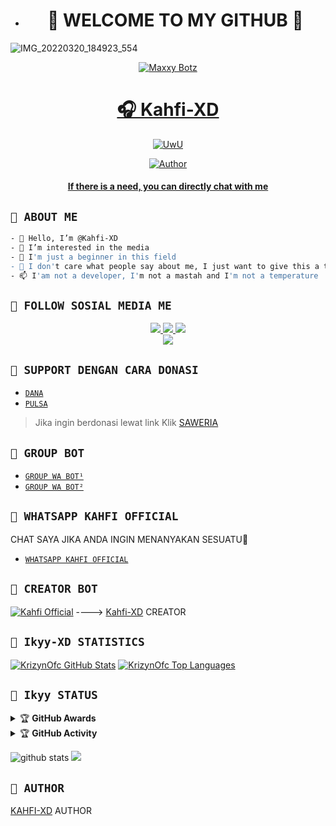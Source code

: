 - <h1 align="center">📱 WELCOME TO MY GITHUB 👋</h1>
![IMG_20220320_184923_554](https://telegra.ph/file/c0cd501fd8efe8fc25eeb.jpg)

<p align="center">
  <a href="https://ibb.co/QQX130c"><img src="http://readme-typing-svg.herokuapp.com?color=1C71FA&center=true&vCenter=true&multiline=false&lines=Salam+One+Heart+😍+From+Indonesia.;I'am+Not+Programmer." alt="Maxxy Botz">

</p>
<h1 align="center">🎧 Kahfi-XD</h1>
<p align="center">
  <a href="https://github.com/Kahfi-XD"><img src="http://readme-typing-svg.herokuapp.com?color=FFFFFF&center=true&vCenter=true&multiline=false&lines=Hello+Guys!+Im+owner+Maxxy+Bot;My+Name+is+🎧 Kahfi+Bot;Learning+JavaScript!;Please+Support+Me+With+Donate;Thanks🥰" alt="UwU">
</p>

<p align="center">
<a href="https://github.com/Kahfi-XD"><img title="Author" src="https://img.shields.io/badge/Kahfi-Ofc-blue.svg?style=for-the-badge&logo=github"></a>
 </p>
 <h4 align="center">
  <a
  <a href="https://wa.me/6285380166282">If there is a need, you can directly chat with me </a>
</h4>
</p>


## ```📱 ABOUT ME```
```bash
- 👋 Hello, I’m @Kahfi-XD
- 👀 I’m interested in the media
- 🌱 I'm just a beginner in this field
- 💞️ I don't care what people say about me, I just want to give this a try
- 📫 I'am not a developer, I'm not a mastah and I'm not a temperature
```

## ```📱 FOLLOW SOSIAL MEDIA ME```
<p align="center">
<a href="https://instagram.com/Kahfixd01"><img src="https://img.shields.io/badge/INSTAGRAM-E4405F?style=for-the-badge&logo=instagram&logoColor=white"/> 
<a href="https://wa.me/6285380166282"><img src="https://img.shields.io/badge/WhatsApp-25D366?style=for-the-badge&logo=whatsapp&logoColor=white" />
<a href="https://youtube.com/channel/UC6GPl9xMWL61NAXQb3HBrRw"><img src="https://img.shields.io/badge/YOUTUBE KAHFI OFFICIAL-ff0000?style=for-the-badge&logo=youtube&logoColor=ff000000&link=https://youtube.com/c/hokenbeusz" /><br>
<a href="https://www.tiktok.com/@kahfifttiktok"><img src="https://img.shields.io/badge/TIKTOK-black?style=for-the-badge&logo=tiktok&logoColor=ff000000&link=https://tiktok.com/@unfaedahkan" /></a>
</p>

## ```📱 SUPPORT DENGAN CARA DONASI```

- [`DANA`](https://wa.me/6285380166282?text=banh+ini+nomor+nya+kah+085380166282+?)
- [`PULSA`](https://wa.me/6285380166282?text=banh+ini+nomor+nya+kah+085380166282+?)
> Jika ingin berdonasi lewat link
> Klik [ SAWERIA ](https://saweria.co/kahfiaja)

## ```📱 GROUP BOT```

- [`GROUP WA BOT¹`](https://chat.whatsapp.com/K6femuL8bLx6HqWS7wXofI)
- [`GROUP WA BOT²`](https://chat.whatsapp.com/CcfG9mg5Vxc9vdV6RfwVmc)
  
## ```📱 WHATSAPP KAHFI OFFICIAL```
  CHAT SAYA JIKA ANDA INGIN MENANYAKAN SESUATU🚀
- [`WHATSAPP KAHFI OFFICIAL`](https://wa.me/6285380166282?text=Assalamualaikum+Banh+KAHFI+OFFICIAL)

## ```📮 CREATOR BOT```
 [![Kahfi Official](https://github.com/Kahfi-XD.png?size=200)](https://github.com/Kahfi-XD) 
---->
[Kahfi-XD](https://github.com/kahfi-XD) 
 CREATOR
  
## ```📮 Ikyy-XD STATISTICS```

[![KrizynOfc GitHub Stats](https://github-readme-stats.vercel.app/api?username=Kahfi-XD&show_icons=true&hide=issues&theme=radical)](https://github-readme-stats.vercel.app)
[![KrizynOfc Top Languages](https://github-readme-stats.vercel.app/api/top-langs?username=Kahfi-XD&layout=compact&theme=radical)](https://github-readme-stats.vercel.app)

  ## ```📮 Ikyy STATUS```
  
 <details>
    <summary>&#127942 <b>GitHub Awards</b></summary><br/>

![Github Trophy](https://github-profile-trophy.vercel.app/?username=KrizynOfc)

</details>

<details>
    <summary>&#127942 <b>GitHub Activity</b></summary><br/>

![Metrics](https://metrics.lecoq.io/krizynOfc template=classic&repositories.forks=true&languages=1&languages.colors=github&languages.threshold=0%25&config.timezone=Asia%2FJakarta)

</details> 

![github stats](https://github-readme-stats.vercel.app/api?username=Kahfiofc&show_icons=true)
<img src="https://github-readme-stats.vercel.app/api/top-langs/?username=kahfiofc&theme=vue">


## ```📮 AUTHOR```
 
  [KAHFI-XD](https://github.com/Kahfi-XD)
 AUTHOR

<!---
I LOVE YOU GUYS
--->
